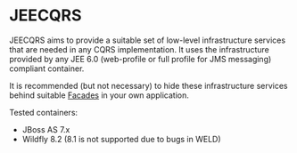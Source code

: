 JEECQRS
=======

JEECQRS aims to provide a suitable set of low-level infrastructure
services that are needed in any CQRS implementation.  It uses the
infrastructure provided by any JEE 6.0 (web-profile or full profile
for JMS messaging) compliant container.

It is recommended (but not necessary) to hide these infrastructure
services behind suitable [Facades](http://c2.com/cgi/wiki?FacadePattern)
in your own application.

Tested containers:
* JBoss AS 7.x
* Wildfly 8.2 (8.1 is not supported due to bugs in WELD)
